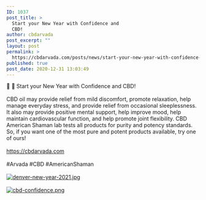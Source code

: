 ```yaml
---
ID: 1037
post_title: >
  Start your New Year with Confidence and
  CBD!
author: cbdarvada
post_excerpt: ""
layout: post
permalink: >
  https://cbdarvada.com/posts/news/start-your-new-year-with-confidence-and-cbd/
published: true
post_date: 2020-12-31 13:03:49
---
```

<html><head></head><body>
🎉 🎈 Start your New Year with Confidence and CBD! <br /><br />CBD oil may provide relief from mild discomfort, promote relaxation, help manage everyday stress, and provide relief from occasional sleeplessness. It also may provide positive mental support, help improve mood, help maintain cardiovascular function, and help promote joint flexibility. CBD American Shaman lab tests all products for purity and potency standards. So, if you want one of the most pure and potent products available, try one of ours!<br /><br /><a href="https://cbdarvada.com">https://cbdarvada.com</a> <br /><br />#Arvada #CBD #AmericanShaman<span> </span>
</body>
</html><br/><br/><a href="https://snd-videos.s3.amazonaws.com/288012/1609444494877.jpg"  title="denver-new-year-2021.jpg" ><img src="https://snd-videos.s3.amazonaws.com/288012/1609444494877.jpg" alt="denver-new-year-2021.jpg" title="denver-new-year-2021.jpg" /></a><br/><br/><a href="https://cbdarvada.com/wp-content/uploads/2020/12/1609444657793.png"  title="cbd-confidence.png" ><img src="https://cbdarvada.com/wp-content/uploads/2020/12/1609444657793.png" alt="cbd-confidence.png" title="cbd-confidence.png" /></a>